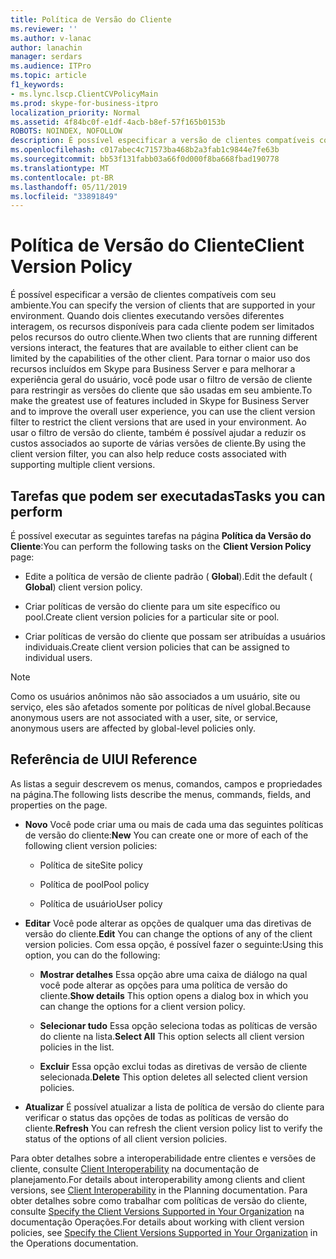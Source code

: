 ```yaml
---
title: Política de Versão do Cliente
ms.reviewer: ''
ms.author: v-lanac
author: lanachin
manager: serdars
ms.audience: ITPro
ms.topic: article
f1_keywords:
- ms.lync.lscp.ClientCVPolicyMain
ms.prod: skype-for-business-itpro
localization_priority: Normal
ms.assetid: 4f84bc0f-e1df-4acb-b8ef-57f165b0153b
ROBOTS: NOINDEX, NOFOLLOW
description: É possível especificar a versão de clientes compatíveis com seu ambiente. Quando dois clientes executando versões diferentes interagem, os recursos disponíveis para cada cliente podem ser limitados pelos recursos do outro cliente.
ms.openlocfilehash: c017abec4c71573ba468b2a3fab1c9844e7fe63b
ms.sourcegitcommit: bb53f131fabb03a66f0d000f8ba668fbad190778
ms.translationtype: MT
ms.contentlocale: pt-BR
ms.lasthandoff: 05/11/2019
ms.locfileid: "33891849"
---
```

# <a name="client-version-policy"></a><span data-ttu-id="4e9c3-104">Política de Versão do Cliente</span><span class="sxs-lookup"><span data-stu-id="4e9c3-104">Client Version Policy</span></span>

<span data-ttu-id="4e9c3-105">É possível especificar a versão de clientes compatíveis com seu ambiente.</span><span class="sxs-lookup"><span data-stu-id="4e9c3-105">You can specify the version of clients that are supported in your environment.</span></span> <span data-ttu-id="4e9c3-106">Quando dois clientes executando versões diferentes interagem, os recursos disponíveis para cada cliente podem ser limitados pelos recursos do outro cliente.</span><span class="sxs-lookup"><span data-stu-id="4e9c3-106">When two clients that are running different versions interact, the features that are available to either client can be limited by the capabilities of the other client.</span></span> <span data-ttu-id="4e9c3-107">Para tornar o maior uso dos recursos incluídos em Skype para Business Server e para melhorar a experiência geral do usuário, você pode usar o filtro de versão de cliente para restringir as versões do cliente que são usadas em seu ambiente.</span><span class="sxs-lookup"><span data-stu-id="4e9c3-107">To make the greatest use of features included in Skype for Business Server and to improve the overall user experience, you can use the client version filter to restrict the client versions that are used in your environment.</span></span> <span data-ttu-id="4e9c3-108">Ao usar o filtro de versão do cliente, também é possível ajudar a reduzir os custos associados ao suporte de várias versões de cliente.</span><span class="sxs-lookup"><span data-stu-id="4e9c3-108">By using the client version filter, you can also help reduce costs associated with supporting multiple client versions.</span></span>

## <a name="tasks-you-can-perform"></a><span data-ttu-id="4e9c3-109">Tarefas que podem ser executadas</span><span class="sxs-lookup"><span data-stu-id="4e9c3-109">Tasks you can perform</span></span>

<span data-ttu-id="4e9c3-110">É possível executar as seguintes tarefas na página **Política da Versão do Cliente**:</span><span class="sxs-lookup"><span data-stu-id="4e9c3-110">You can perform the following tasks on the **Client Version Policy** page:</span></span>

- <span data-ttu-id="4e9c3-111">Edite a política de versão de cliente padrão ( **Global**).</span><span class="sxs-lookup"><span data-stu-id="4e9c3-111">Edit the default ( **Global**) client version policy.</span></span>

- <span data-ttu-id="4e9c3-112">Criar políticas de versão do cliente para um site específico ou pool.</span><span class="sxs-lookup"><span data-stu-id="4e9c3-112">Create client version policies for a particular site or pool.</span></span>

- <span data-ttu-id="4e9c3-113">Criar políticas de versão do cliente que possam ser atribuídas a usuários individuais.</span><span class="sxs-lookup"><span data-stu-id="4e9c3-113">Create client version policies that can be assigned to individual users.</span></span>

> [!NOTE]
> <span data-ttu-id="4e9c3-114">Como os usuários anônimos não são associados a um usuário, site ou serviço, eles são afetados somente por políticas de nível global.</span><span class="sxs-lookup"><span data-stu-id="4e9c3-114">Because anonymous users are not associated with a user, site, or service, anonymous users are affected by global-level policies only.</span></span>

## <a name="ui-reference"></a><span data-ttu-id="4e9c3-115">Referência de UI</span><span class="sxs-lookup"><span data-stu-id="4e9c3-115">UI Reference</span></span>

<span data-ttu-id="4e9c3-116">As listas a seguir descrevem os menus, comandos, campos e propriedades na página.</span><span class="sxs-lookup"><span data-stu-id="4e9c3-116">The following lists describe the menus, commands, fields, and properties on the page.</span></span>

- <span data-ttu-id="4e9c3-117">**Novo** Você pode criar uma ou mais de cada uma das seguintes políticas de versão do cliente:</span><span class="sxs-lookup"><span data-stu-id="4e9c3-117">**New** You can create one or more of each of the following client version policies:</span></span>

  - <span data-ttu-id="4e9c3-118">Política de site</span><span class="sxs-lookup"><span data-stu-id="4e9c3-118">Site policy</span></span>

  - <span data-ttu-id="4e9c3-119">Política de pool</span><span class="sxs-lookup"><span data-stu-id="4e9c3-119">Pool policy</span></span>

  - <span data-ttu-id="4e9c3-120">Política de usuário</span><span class="sxs-lookup"><span data-stu-id="4e9c3-120">User policy</span></span>

- <span data-ttu-id="4e9c3-121">**Editar** Você pode alterar as opções de qualquer uma das diretivas de versão do cliente.</span><span class="sxs-lookup"><span data-stu-id="4e9c3-121">**Edit** You can change the options of any of the client version policies.</span></span> <span data-ttu-id="4e9c3-122">Com essa opção, é possível fazer o seguinte:</span><span class="sxs-lookup"><span data-stu-id="4e9c3-122">Using this option, you can do the following:</span></span>

  - <span data-ttu-id="4e9c3-123">**Mostrar detalhes** Essa opção abre uma caixa de diálogo na qual você pode alterar as opções para uma política de versão do cliente.</span><span class="sxs-lookup"><span data-stu-id="4e9c3-123">**Show details** This option opens a dialog box in which you can change the options for a client version policy.</span></span>

  - <span data-ttu-id="4e9c3-124">**Selecionar tudo** Essa opção seleciona todas as políticas de versão do cliente na lista.</span><span class="sxs-lookup"><span data-stu-id="4e9c3-124">**Select All** This option selects all client version policies in the list.</span></span>

  - <span data-ttu-id="4e9c3-125">**Excluir** Essa opção exclui todas as diretivas de versão de cliente selecionada.</span><span class="sxs-lookup"><span data-stu-id="4e9c3-125">**Delete** This option deletes all selected client version policies.</span></span>

- <span data-ttu-id="4e9c3-126">**Atualizar** É possível atualizar a lista de política de versão do cliente para verificar o status das opções de todas as políticas de versão do cliente.</span><span class="sxs-lookup"><span data-stu-id="4e9c3-126">**Refresh** You can refresh the client version policy list to verify the status of the options of all client version policies.</span></span>

<span data-ttu-id="4e9c3-127">Para obter detalhes sobre a interoperabilidade entre clientes e versões de cliente, consulte [Client Interoperability](https://technet.microsoft.com/library/0f126571-91a2-45d5-855c-1e4ddb45fc04.aspx) na documentação de planejamento.</span><span class="sxs-lookup"><span data-stu-id="4e9c3-127">For details about interoperability among clients and client versions, see [Client Interoperability](https://technet.microsoft.com/library/0f126571-91a2-45d5-855c-1e4ddb45fc04.aspx) in the Planning documentation.</span></span> <span data-ttu-id="4e9c3-128">Para obter detalhes sobre como trabalhar com políticas de versão do cliente, consulte [Specify the Client Versions Supported in Your Organization](https://technet.microsoft.com/library/d256a581-9a48-4d1a-82cc-2e1f520d7d2e.aspx) na documentação Operações.</span><span class="sxs-lookup"><span data-stu-id="4e9c3-128">For details about working with client version policies, see [Specify the Client Versions Supported in Your Organization](https://technet.microsoft.com/library/d256a581-9a48-4d1a-82cc-2e1f520d7d2e.aspx) in the Operations documentation.</span></span>

